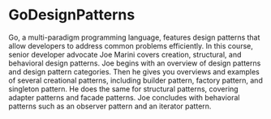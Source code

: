 # GoDesignPatterns
Go, a multi-paradigm programming language, features design patterns that allow developers to address common problems efficiently. In this course, senior developer advocate Joe Marini covers creation, structural, and behavioral design patterns. Joe begins with an overview of design patterns and design pattern categories. Then he gives you overviews and examples of several creational patterns, including builder pattern, factory pattern, and singleton pattern. He does the same for structural patterns, covering adapter patterns and facade patterns. Joe concludes with behavioral patterns such as an observer pattern and an iterator pattern.
